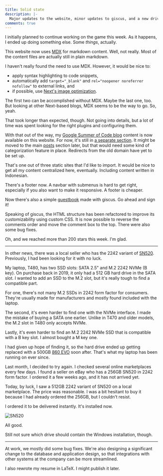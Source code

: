 ```yaml
---
title: Solid state
description: |-
  Major updates to the website, minor updates to giscus, and a new drive.
comments: true
---
```


I initially planned to continue working on the game this week. As it happens, I
ended up doing something else. Some _things_, actually.

This website now uses [MDX][mdx] for markdown content. Well, not really. Most
of the content files are actually still in plain markdown.

I haven't really found the need to use MDX. However, it would be nice to:

- apply syntax highlighting to code snippets,
- automatically add `target="_blank"` and `rel="noopener noreferrer nofollow"`
  to external links, and
- if possible, use [Next's image optimization][next-image].

The first two can be accomplished without MDX. Maybe the last one, too. But
looking at other Next-based blogs, MDX seems to be the way to go. So, yeah.

That took longer than expected, though. Not going into details, but a lot
of time was spent looking for the right plugins and configuring them.

With that out of the way, my [Google Summer of Code blog][gsoc] content is now
available on this website. For now, it's still in
[a separate section][this-gsoc]. It might be moved to the main [posts][posts]
section later, but that would need some kind of categorization feature
in place. Redirects from the old domain have yet to be set up.

That's one out of three static sites that I'd like to import. It would be nice
to get all my content centralized here, eventually. Including content written
in Indonesian.

There's a footer now. A navbar with submenus is hard to get right, especially
if you also want to make it responsive. A footer is cheaper.

Now there's also a simple [guestbook][guestbook] made with giscus. Go ahead and
sign it!

Speaking of giscus, the HTML structure has been refactored to improve its
customizability using custom CSS. It is now possible to reverse the comments
order and move the comment box to the top. There were also some bug fixes.

Oh, and we reached more than 200 stars this week. I'm glad.

---

In other news, there was a local seller who has the 2242 variant of
[SN520][sn520]. Previously, I had been looking for it with no luck.

My laptop, T480, has two SSD slots: SATA 2.5" and M.2 2242 NVMe (B key). On
purchase back in 2019, it only had a 512 GB hard drive in the SATA slot. I
wanted to add an SSD to the M.2 slot, but it's really tough to find a
compatible part.

For one, there's not many M.2 SSDs in 2242 form factor for consumers. They're
usually made for manufacturers and mostly found included with the laptop.

The second, it's even harder to find one with the NVMe interface. I made the
mistake of buying a SATA one earlier. Unlike in T470 and older models, the M.2
slot in T480 only accepts NVMe.

Lastly, it's even harder to find an M.2 2242 NVMe SSD that is compatible with a
B key slot. I almost bought a M key one.

I had given up hope of finding it, so the hard drive ended up getting replaced
with a 500GB [860 EVO][860-evo] soon after. That's what my laptop has been
running on ever since.

Last month, I decided to try again. I checked several online marketplaces every
few days. I found a seller on eBay who has a 256GB SN520 in 2242 form factor.
I ordered it a few weeks ago, and it has not arrived yet.

Today, by luck, I saw a 512GB 2242 variant of SN520 on a local marketplace. The
price was reasonable. I was a bit hesitant to buy it because I had already
ordered the 256GB, but I couldn't resist.

I ordered it to be delivered instantly. It's installed now.

![SN520](/img/uploads/sn520.png)

All good.

Still not sure which drive should contain the Windows installation, though.

---

At work, we mostly did some bug fixes. We're also designing a significant
change to the database and application design, so that integrations with other
systems at the company can be more streamlined.

I also rewrote my resume in LaTeX. I might publish it later.

[mdx]: https://mdxjs.com
[next-image]: https://nextjs.org/docs/api-reference/next/image
[gsoc]: https://gsoc.laymonage.com
[this-gsoc]: /gsoc
[posts]: /posts
[guestbook]: /guestbook
[sn520]: https://www.westerndigital.com/products/commercial-internal-drives/pc-sn520-ssd
[860-evo]: https://www.samsung.com/us/computing/memory-storage/solid-state-drives/ssd-860-evo-2-5--sata-iii-500gb-mz-76e500b-am/
